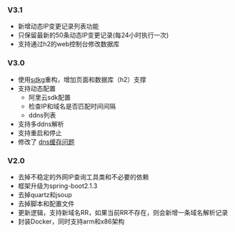 ### V3.1
- 新增动态IP变更记录列表功能
- 只保留最新的50条动态IP变更记录(每24小时执行一次)
- 支持通过h2的web控制台修改数据库

### V3.0
- 使用[sdkg](https://gitee.com/fastjrun/sdkg)重构，增加页面和数据库（h2）支撑
- 支持动态配置
  - 阿里云sdk配置
  - 检查IP和域名是否匹配时间间隔
  - ddns列表
- 支持多ddns解析
- 支持重启和停止
- 修改了 [dns缓存问题](https://gitee.com/fastjrun/ddns/issues/I4B33H)

### V2.0
- 去掉不稳定的外网IP查询工具类和不必要的依赖
- 框架升级为spring-boot2.1.3
- 去掉quartz和jsoup
- 去掉脚本和配置文件
- 更新逻辑，支持新域名RR，如果当前RR不存在，则会新增一条域名解析记录
- 封装Docker，同时支持arm和x86架构
